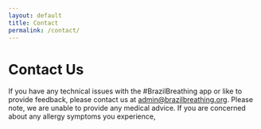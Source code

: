 ```yaml
---
layout: default
title: Contact
permalink: /contact/
---
```


# Contact Us

If you have any technical issues with the #BrazilBreathing app or like to provide feedback, please contact us at [admin@brazilbreathing.org](admin@brazilbreathing.org). Please note, we are unable to provide any medical advice. If you are concerned about any allergy symptoms you experience,